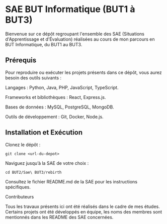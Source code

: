 # SAE BUT Informatique (BUT1 à BUT3)

Bienvenue sur ce dépôt regroupant l'ensemble des SAE (Situations d'Apprentissage et d'Évaluation) réalisées au cours de mon parcours en BUT Informatique, du BUT1 au BUT3.


## Prérequis

Pour reproduire ou exécuter les projets présents dans ce dépôt, vous aurez besoin des outils suivants :

Langages : Python, Java, PHP, JavaScript, TypeScript.

Frameworks et bibliothèques : React, Express.js.

Bases de données : MySQL, PostgreSQL, MongoDB.

Outils de développement : Git, Docker, Node.js.

## Installation et Exécution

Clonez le dépôt :
```
git clone <url-du-depot>
```
Naviguez jusqu’à la SAE de votre choix :
```
cd BUT2/Sae\ BUT3/rebirth
```
Consultez le fichier README.md de la SAE pour les instructions spécifiques.


Contributeurs

Tous les travaux présents ici ont été réalisés dans le cadre de mes études. Certains projets ont été développés en équipe, les noms des membres sont mentionnés dans les README des SAE concernées.
